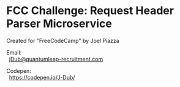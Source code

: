 FCC Challenge: Request Header Parser Microservice
=================================================

Created for "FreeCodeCamp" by Joel Piazza

Email:<br>
&ensp;jDub@quantumleap-recruitment.com<br>

Codepen:<br> 
&ensp;https://codepen.io/J-Dub/